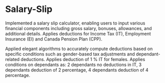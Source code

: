 # Salary-Slip

Implemented a salary slip calculator, enabling users to input various financial components including gross salary, bonuses, allowances, and additional details. Applies deductions for Income Tax (IT), Employment Insurance (EI) and Canada Pension Plan (CPP).

Applied elegant algorithms to accurately compute deductions based on specific conditions such as gender-based tax adjustments and dependant-related deductions.
Applies deduction of 1 % IT for females.
Applies conditions on dependants as:
2 dependants no deductions in IT, 
3 dependants deduction of 2 percentage,
4 dependants deduction of 4 percentage.
